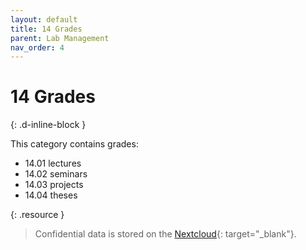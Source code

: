 ```yaml
---
layout: default
title: 14 Grades
parent: Lab Management
nav_order: 4
---
```


# 14 Grades
{: .d-inline-block }

This category contains grades:

- 14.01 lectures
- 14.02 seminars
- 14.03 projects
- 14.04 theses

{: .resource } 
> Confidential data is stored on the [Nextcloud](https://nc-2272638881871040784.nextcloud-ionos.com/index.php/apps/files/files/59?dir=/10-lab/14_grades){: target="_blank"}.
